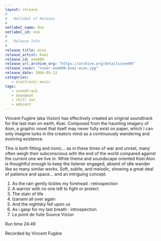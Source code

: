 ```yaml
---
layout: release
#
#   Netlabel of Release
#
netlabel_name: One
netlabel_id: one
#
#   Release Info
#
release_title: Aion
release_artist: Koei
release_id: one009
release_url_archive_org: "https://archive.org/details/one09"
release_cover: "cover-one009-koei-aion.jpg"
release_date: 2004-05-13
categories:
   - electronic music
tags:
   - soundtrack
   - downbeat
   - chill out
   - ambient
---
```

Vincent Fugère (aka Vizion) has effectively created an original soundtrack for the last man on earth, Koei. Composed from the haunting imagery of Aion, a graphic novel that itself may never fully exist on paper, which I can only imagine lurks in the creators mind as a continuously wandering and evolving existence.

This is both fitting and ironic... as in these times of war and unrest, many often weigh their subconscious with the end of the world compared against the current one we live in. While theme and soundscape oriented Koei:Aion is thoughtful enough to keep the listener engaged, absent of idle wander like so many similar works. Soft, subtle, and melodic, showing a great deal of patience and space... and an intriguing concept.

1. As the rain gently tickles my forehead : retrospection
2. A warrior with no one left to fight or protect
3. The stain of life
4. Izanami all over again
5. And the nightsky fell upon us
6. As i gasp for my last breath : introspection
7. Le point de fuite Source Vizion

Run time 24:49

Recorded by Vincent Fugère